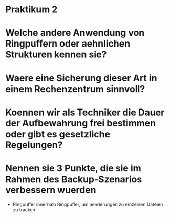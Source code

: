 # Praktikum 2

# Welche andere Anwendung von Ringpuffern oder aehnlichen Strukturen kennen sie?


# Waere eine Sicherung dieser Art in einem Rechenzentrum sinnvoll?


# Koennen wir als Techniker die Dauer der Aufbewahrung frei bestimmen oder gibt es gesetzliche Regelungen?


# Nennen sie 3 Punkte, die sie im Rahmen des Backup-Szenarios verbessern wuerden

- Ringpuffer innerhalb Ringpuffer, um aenderungen zu einzelnen Dateien zu tracken
